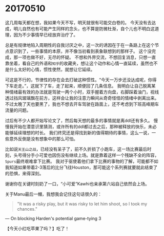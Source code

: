 # 20170510

这几周每天都在想，我如果今天不写，明天就很有可能交白卷的。
今天没有去达成，明儿自然也有可能产生同样的念头，也不算是防微杜渐，自个儿也不明白这道理，因为不少事情早已经放弃治疗了。

总是有规律地陷入周期性的自我讨厌之中，这一次的诱因在于在一条路上在这个节点意识到了，一些事情的本原，并不像当初看到表象联想到的那样子。
这个没完成，那一项也做不好，无尽的怀疑。
不想和外界交流，不想回复消息，只想一直靠坐着，看自己的外语和`知乎`的收藏夹，想让这个动作和心情一直延续，虽然也不是什么太好的心情，惯性使然，就想让它延续。

可这是不行的，节律性的存在会去打破这种惯性。“今天一万步还没达成呢，你得下车走走。”，这就下了车，走了起来，顺便回了几条信息。
我明白让自己脱离某种情绪最有效的办法就是驾驶一两个小时，双手握着方向盘，右脚踩着油门，视线透过挡风玻璃飘在前方，这样会让我的注意力瞬间从奇奇怪怪的情绪中剥离出来。不过太晚了天也要黑了，我也不想去开车驾驶在路面上，还不考虑到下班高峰期车流量的问题。

过后有不少人都开始写论文了，然后每天想的最多的事情就是离ddl还有多久。
慢慢我开始在潜意识里猜测，或许所有的ddl都过去之后，那种被释放的快乐，未必能够延续理想的时长。
我们终究还是得找到新的值得期待的事情，这么一说，一些意外反倒是没有想象中的那么可怕。

比如说`天王山之战`，已经没有呆子了，前不久折损了小跑车，这一场比赛最后时刻，头号得分手小可爱也因伤没有继续上场。就是靠着这样一个残缺不全的阵容，`Spurs`最终艰难拿下比赛。
我对于驱使着他们拿下比赛的事物的了解，可能都不如我知道如果带着2-3落后的比分飞往Houston，那可能这个系列赛就要就此结束了的恐惧，来得深刻。

谢谢你在关键时刻奶了一口，“小可爱”Kawhi也亲承第六站自己依然会上场。

关于Manu最后一帽，我想我会记住这句话很久的：

> "It was a risky play, but it was risky to let him shoot, so I took my chances."

— On blocking Harden's potential game-tying 3

【今天小红吃苹果了吗？】吃了！